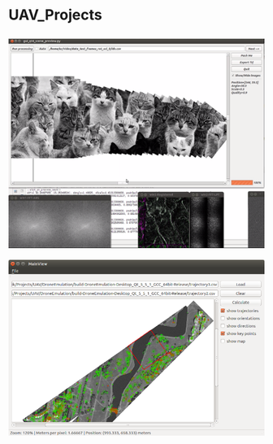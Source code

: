 # UAV_Projects
![Visual Cats](img/visual_cats_phasecorrelation_v2.png)
--
![Trajectory Visualizer](img/TrajectoryVisualizer.png)

